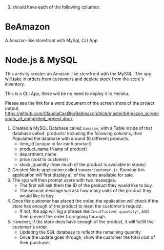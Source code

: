 3.  should have each of the following columns:
# BeAmazon
A Amazon-like storefront with MySql, CLI App

# Node.js & MySQL

This activity creates an Amazon-like storefront with the MySQL. The app will take in orders from customers and deplete stock from the store's inventory. 

This is a CLI App, there will be no need to deploy it to Heroku. 

Please see the link for a word document of the screen shots of the project output.
https://github.com/ClaudiaCastillo/BeAmazon/blob/master/bAmazon_screenshots_of_completed_project.docx


1. Created a MySQL Database called `bamazon`, with a Table inside of that database called `products' including the following columns, then Populated the database with around 10 different products.
   * item_id (unique id for each product)
   * product_name (Name of product)
   * department_name
   * price (cost to customer)
   * stock_quantity (how much of the product is available in stores)
3. Created Node application called `bamazonCustomer.js`. Running this application will first display all of the items available for sale. 
4. The app will then prompt users with two messages.
   * The first will ask them the ID of the product they would like to buy.
   * The second message will ask how many units of the product they would like to buy.
5. Once the customer has placed the order, the application will check if the store has enough of the product to meet the customer's request.
   * If not, the app will log a phrase like `Insufficient quantity!`, and then prevent the order from going through.
6. However, if the store does have enough of the product, it will fulfill the customer's order.
   * Updating the SQL database to reflect the remaining quantity.
   * Once the update goes through, show the customer the total cost of their purchase.
